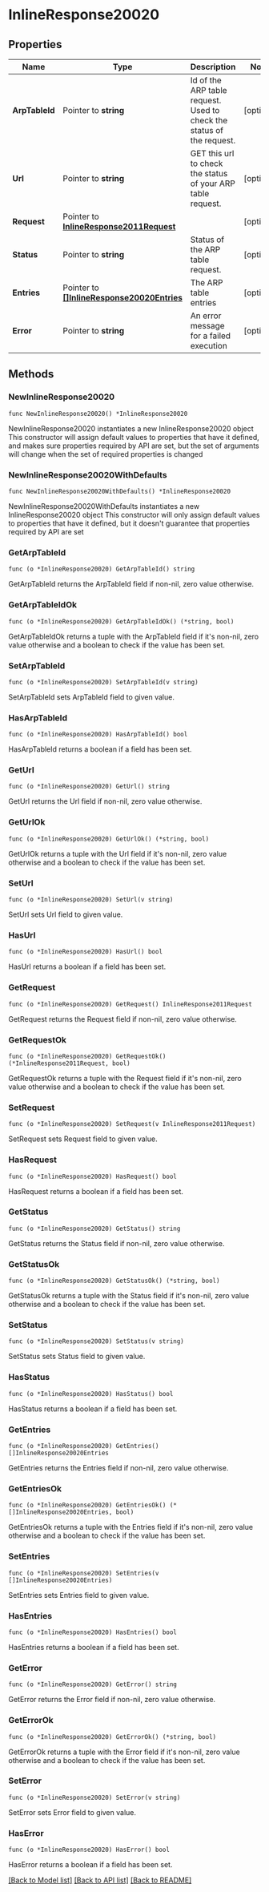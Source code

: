 # InlineResponse20020

## Properties

Name | Type | Description | Notes
------------ | ------------- | ------------- | -------------
**ArpTableId** | Pointer to **string** | Id of the ARP table request. Used to check the status of the request. | [optional] 
**Url** | Pointer to **string** | GET this url to check the status of your ARP table request. | [optional] 
**Request** | Pointer to [**InlineResponse2011Request**](InlineResponse2011Request.md) |  | [optional] 
**Status** | Pointer to **string** | Status of the ARP table request. | [optional] 
**Entries** | Pointer to [**[]InlineResponse20020Entries**](InlineResponse20020Entries.md) | The ARP table entries | [optional] 
**Error** | Pointer to **string** | An error message for a failed execution | [optional] 

## Methods

### NewInlineResponse20020

`func NewInlineResponse20020() *InlineResponse20020`

NewInlineResponse20020 instantiates a new InlineResponse20020 object
This constructor will assign default values to properties that have it defined,
and makes sure properties required by API are set, but the set of arguments
will change when the set of required properties is changed

### NewInlineResponse20020WithDefaults

`func NewInlineResponse20020WithDefaults() *InlineResponse20020`

NewInlineResponse20020WithDefaults instantiates a new InlineResponse20020 object
This constructor will only assign default values to properties that have it defined,
but it doesn't guarantee that properties required by API are set

### GetArpTableId

`func (o *InlineResponse20020) GetArpTableId() string`

GetArpTableId returns the ArpTableId field if non-nil, zero value otherwise.

### GetArpTableIdOk

`func (o *InlineResponse20020) GetArpTableIdOk() (*string, bool)`

GetArpTableIdOk returns a tuple with the ArpTableId field if it's non-nil, zero value otherwise
and a boolean to check if the value has been set.

### SetArpTableId

`func (o *InlineResponse20020) SetArpTableId(v string)`

SetArpTableId sets ArpTableId field to given value.

### HasArpTableId

`func (o *InlineResponse20020) HasArpTableId() bool`

HasArpTableId returns a boolean if a field has been set.

### GetUrl

`func (o *InlineResponse20020) GetUrl() string`

GetUrl returns the Url field if non-nil, zero value otherwise.

### GetUrlOk

`func (o *InlineResponse20020) GetUrlOk() (*string, bool)`

GetUrlOk returns a tuple with the Url field if it's non-nil, zero value otherwise
and a boolean to check if the value has been set.

### SetUrl

`func (o *InlineResponse20020) SetUrl(v string)`

SetUrl sets Url field to given value.

### HasUrl

`func (o *InlineResponse20020) HasUrl() bool`

HasUrl returns a boolean if a field has been set.

### GetRequest

`func (o *InlineResponse20020) GetRequest() InlineResponse2011Request`

GetRequest returns the Request field if non-nil, zero value otherwise.

### GetRequestOk

`func (o *InlineResponse20020) GetRequestOk() (*InlineResponse2011Request, bool)`

GetRequestOk returns a tuple with the Request field if it's non-nil, zero value otherwise
and a boolean to check if the value has been set.

### SetRequest

`func (o *InlineResponse20020) SetRequest(v InlineResponse2011Request)`

SetRequest sets Request field to given value.

### HasRequest

`func (o *InlineResponse20020) HasRequest() bool`

HasRequest returns a boolean if a field has been set.

### GetStatus

`func (o *InlineResponse20020) GetStatus() string`

GetStatus returns the Status field if non-nil, zero value otherwise.

### GetStatusOk

`func (o *InlineResponse20020) GetStatusOk() (*string, bool)`

GetStatusOk returns a tuple with the Status field if it's non-nil, zero value otherwise
and a boolean to check if the value has been set.

### SetStatus

`func (o *InlineResponse20020) SetStatus(v string)`

SetStatus sets Status field to given value.

### HasStatus

`func (o *InlineResponse20020) HasStatus() bool`

HasStatus returns a boolean if a field has been set.

### GetEntries

`func (o *InlineResponse20020) GetEntries() []InlineResponse20020Entries`

GetEntries returns the Entries field if non-nil, zero value otherwise.

### GetEntriesOk

`func (o *InlineResponse20020) GetEntriesOk() (*[]InlineResponse20020Entries, bool)`

GetEntriesOk returns a tuple with the Entries field if it's non-nil, zero value otherwise
and a boolean to check if the value has been set.

### SetEntries

`func (o *InlineResponse20020) SetEntries(v []InlineResponse20020Entries)`

SetEntries sets Entries field to given value.

### HasEntries

`func (o *InlineResponse20020) HasEntries() bool`

HasEntries returns a boolean if a field has been set.

### GetError

`func (o *InlineResponse20020) GetError() string`

GetError returns the Error field if non-nil, zero value otherwise.

### GetErrorOk

`func (o *InlineResponse20020) GetErrorOk() (*string, bool)`

GetErrorOk returns a tuple with the Error field if it's non-nil, zero value otherwise
and a boolean to check if the value has been set.

### SetError

`func (o *InlineResponse20020) SetError(v string)`

SetError sets Error field to given value.

### HasError

`func (o *InlineResponse20020) HasError() bool`

HasError returns a boolean if a field has been set.


[[Back to Model list]](../README.md#documentation-for-models) [[Back to API list]](../README.md#documentation-for-api-endpoints) [[Back to README]](../README.md)


